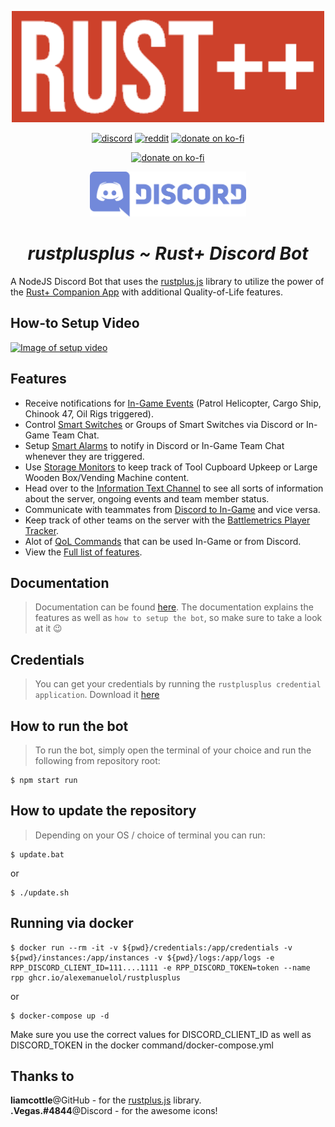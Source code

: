 <p align="center">
<img src="./rustplusplus.png" width="500"></a>
</p>

<p align="center">
<a href="https://discord.gg/vcrKbKVAbc"><img src="https://img.shields.io/badge/Discord-Alexemanuel-%237289DA?style=flat&logo=discord" alt="discord"/></a>
<a href="https://www.reddit.com/user/Alexemanuelol"><img src="https://img.shields.io/badge/Reddit-Alexemanuelol-FF4500?style=flat&logo=reddit" alt="reddit"/></a>
<a href="https://ko-fi.com/alexemanuelol"><img src="https://img.shields.io/badge/Donate%20a%20Coffee-alexemanuelol-yellow?style=flat&logo=buy-me-a-coffee" alt="donate on ko-fi"/></a>

<p align="center">
<a href="https://crowdin.com/project/rustplusplus"><img src="https://badges.crowdin.net/rustplusplus/localized.svg" alt="donate on ko-fi"/></a>
</p>

<p align="center">
    <a href="https://discord.gg/vcrKbKVAbc">
        <img src="./join_discord.png" width="250">
    </a>
</p>

<h1 align="center"><em><b>rustplusplus</b> ~ Rust+ Discord Bot</em></h1>
</p>

A NodeJS Discord Bot that uses the [rustplus.js](https://github.com/liamcottle/rustplus.js) library to utilize the power of the [Rust+ Companion App](https://rust.facepunch.com/companion) with additional Quality-of-Life features.


## **How-to Setup Video**

[![Image of setup video](https://www.youtube.com/s/desktop/4a88d8c6/img/favicon_144x144.png)](https://youtu.be/GX03brJiMZg)

## **Features**

* Receive notifications for [In-Game Events](docs/discord_text_channels.md#events-channel) (Patrol Helicopter, Cargo Ship, Chinook 47, Oil Rigs triggered).
* Control [Smart Switches](docs/smart_devices.md#smart-switches) or Groups of Smart Switches via Discord or In-Game Team Chat.
* Setup [Smart Alarms](docs/smart_devices.md#smart-alarms) to notify in Discord or In-Game Team Chat whenever they are triggered.
* Use [Storage Monitors](docs/smart_devices.md#storage-monitors) to keep track of Tool Cupboard Upkeep or Large Wooden Box/Vending Machine content.
* Head over to the [Information Text Channel](docs/images/information_channel.png) to see all sorts of information about the server, ongoing events and team member status.
* Communicate with teammates from [Discord to In-Game](docs/discord_text_channels.md#teamchat-channel) and vice versa.
* Keep track of other teams on the server with the [Battlemetrics Player Tracker](docs/discord_text_channels.md#trackers-channel).
* Alot of [QoL Commands](docs/commands.md) that can be used In-Game or from Discord.
* View the [Full list of features](docs/full_list_features.md).


## **Documentation**

> Documentation can be found [here](https://github.com/alexemanuelol/rustplusplus/blob/master/docs/documentation.md). The documentation explains the features as well as `how to setup the bot`, so make sure to take a look at it 😉

## **Credentials**

> You can get your credentials by running the `rustplusplus credential application`. Download it [here](https://github.com/alexemanuelol/rustplusplus-credential-application/releases/download/v1.4.0/rustplusplus-1.4.0-win-x64.exe)


## **How to run the bot**

> To run the bot, simply open the terminal of your choice and run the following from repository root:

    $ npm start run


## **How to update the repository**

> Depending on your OS / choice of terminal you can run:

    $ update.bat

or

    $ ./update.sh


## **Running via docker**

    $ docker run --rm -it -v ${pwd}/credentials:/app/credentials -v ${pwd}/instances:/app/instances -v ${pwd}/logs:/app/logs -e RPP_DISCORD_CLIENT_ID=111....1111 -e RPP_DISCORD_TOKEN=token --name rpp ghcr.io/alexemanuelol/rustplusplus

or

    $ docker-compose up -d

Make sure you use the correct values for DISCORD_CLIENT_ID as well as DISCORD_TOKEN in the docker command/docker-compose.yml

## **Thanks to**

**liamcottle**@GitHub - for the [rustplus.js](https://github.com/liamcottle/rustplus.js) library.
<br>
**.Vegas.#4844**@Discord - for the awesome icons!
